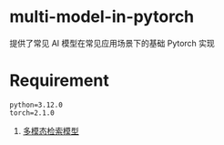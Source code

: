 # multi-model-in-pytorch

提供了常见 AI 模型在常见应用场景下的基础 Pytorch 实现

# Requirement

```
python=3.12.0
torch=2.1.0
```

1. [多模态检索模型](multimodal-retrieval/README.md)
